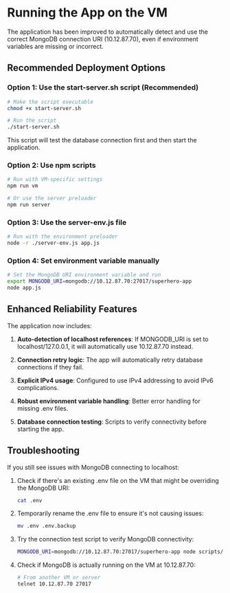 # Running the App on the VM

The application has been improved to automatically detect and use the correct MongoDB connection URI (10.12.87.70), even if environment variables are missing or incorrect. 

## Recommended Deployment Options

### Option 1: Use the start-server.sh script (Recommended)
```bash
# Make the script executable
chmod +x start-server.sh

# Run the script
./start-server.sh
```
This script will test the database connection first and then start the application.

### Option 2: Use npm scripts
```bash
# Run with VM-specific settings
npm run vm

# Or use the server preloader
npm run server
```

### Option 3: Use the server-env.js file
```bash
# Run with the environment preloader
node -r ./server-env.js app.js
```

### Option 4: Set environment variable manually
```bash
# Set the MongoDB URI environment variable and run
export MONGODB_URI=mongodb://10.12.87.70:27017/superhero-app
node app.js
```

## Enhanced Reliability Features

The application now includes:

1. **Auto-detection of localhost references**: If MONGODB_URI is set to localhost/127.0.0.1, it will automatically use 10.12.87.70 instead.

2. **Connection retry logic**: The app will automatically retry database connections if they fail.

3. **Explicit IPv4 usage**: Configured to use IPv4 addressing to avoid IPv6 complications.

4. **Robust environment variable handling**: Better error handling for missing .env files.

5. **Database connection testing**: Scripts to verify connectivity before starting the app.

## Troubleshooting

If you still see issues with MongoDB connecting to localhost:

1. Check if there's an existing .env file on the VM that might be overriding the MongoDB URI:
   ```bash
   cat .env
   ```

2. Temporarily rename the .env file to ensure it's not causing issues:
   ```bash
   mv .env .env.backup
   ```

3. Try the connection test script to verify MongoDB connectivity:
   ```bash
   MONGODB_URI=mongodb://10.12.87.70:27017/superhero-app node scripts/test-db-connection.js
   ```

4. Check if MongoDB is actually running on the VM at 10.12.87.70:
   ```bash
   # From another VM or server
   telnet 10.12.87.70 27017
   ```
